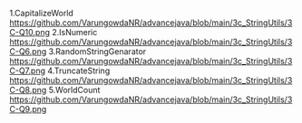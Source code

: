 1.CapitalizeWorld
https://github.com/VarungowdaNR/advancejava/blob/main/3c_StringUtils/3C-Q10.png
2.IsNumeric
https://github.com/VarungowdaNR/advancejava/blob/main/3c_StringUtils/3C-Q6.png
3.RandomStringGenarator
https://github.com/VarungowdaNR/advancejava/blob/main/3c_StringUtils/3C-Q7.png
4.TruncateString
https://github.com/VarungowdaNR/advancejava/blob/main/3c_StringUtils/3C-Q8.png
5.WorldCount
https://github.com/VarungowdaNR/advancejava/blob/main/3c_StringUtils/3C-Q9.png

